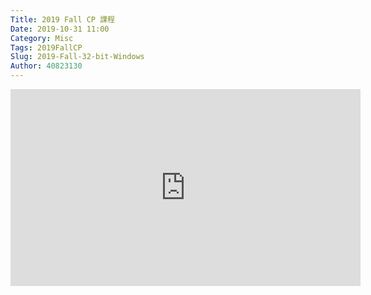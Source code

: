 ```yaml
---
Title: 2019 Fall CP 課程
Date: 2019-10-31 11:00
Category: Misc
Tags: 2019FallCP
Slug: 2019-Fall-32-bit-Windows
Author: 40823130
---
```


<iframe width="560" height="315" src="https://www.youtube.com/embed/w7c8bQGNpSc" frameborder="0" allow="accelerometer; autoplay; encrypted-media; gyroscope; picture-in-picture" allowfullscreen></iframe>
